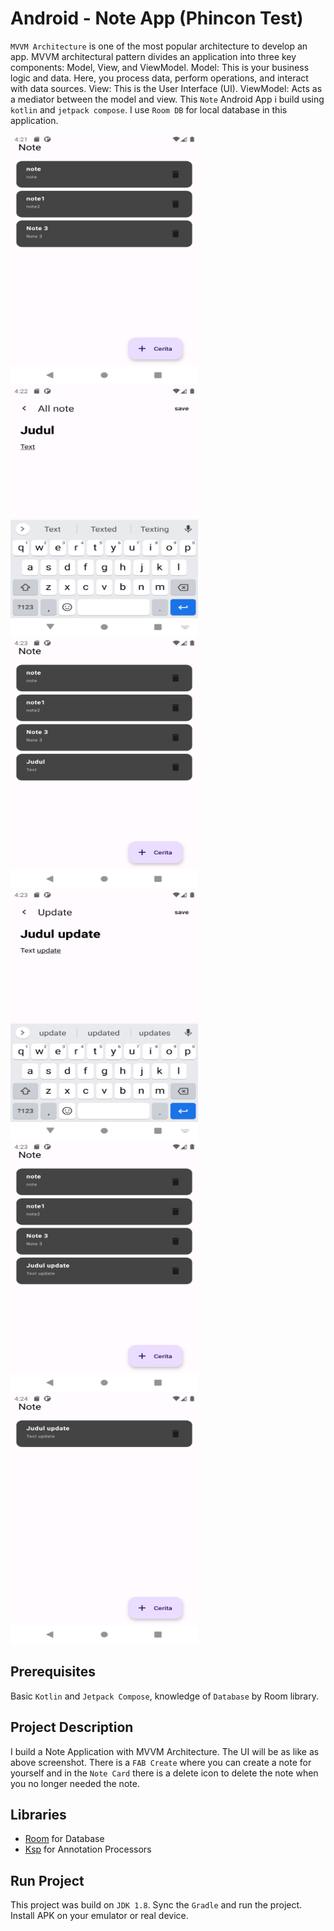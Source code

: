 # Android - Note App (Phincon Test)

`MVVM Architecture` is one of the most popular architecture to develop an app. MVVM architectural pattern divides an application into three key components: Model, View, and ViewModel. Model: This is your business logic and data. Here, you process data, perform operations, and interact with data sources. View: This is the User Interface (UI). ViewModel: Acts as a mediator between the model and view.
This `Note` Android App i build using `kotlin` and `jetpack compose`. I use `Room DB` for local database in this application.

<img src="app/src/main/res/drawable/note_home.png" width=300 height=400><img src="app/src/main/res/drawable/note_create.png" width=300 height=400> <img src="app/src/main/res/drawable/note_before_update.png" width=300 height=400><img src="app/src/main/res/drawable/note_update1.png" width=300 height=400><img src="app/src/main/res/drawable/note_after_update.png" width=300 height=400><img src="app/src/main/res/drawable/note_delete.png" width=300 height=400>

## Prerequisites

Basic `Kotlin` and `Jetpack Compose`, knowledge of `Database` by Room library.

## Project Description

I build a Note Application with MVVM Architecture. The UI will be as like as above screenshot. There is a `FAB Create` where you can create a note for yourself and in the `Note Card` there is a delete icon to delete the note when you no longer needed the note.

## Libraries 


* [Room]([https://coil-kt.github.io/coil/compose/](https://developer.android.com/reference/androidx/room/package-summary)) for Database
* [Ksp](https://github.com/google/ksp/releases) for Annotation Processors

## Run Project

This project was build on `JDK 1.8`. Sync the `Gradle` and run the project. Install APK on your emulator or real device.
